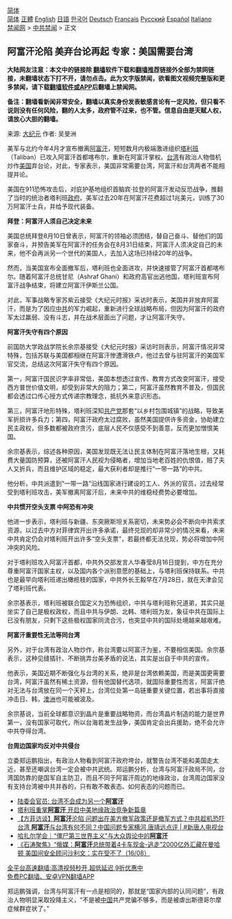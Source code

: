  <!-- 面包屑导航 --> <div class="breadcrumb"><!-- GTranslate: https://gtranslate.io/ -->  <div class="switcher notranslate">  <div class="selected">  <a href="#" onclick="return false;"> 简体</a>  </div>  <div class="option">  <a href="https://www.bannedbook.org" onclick="doGTranslate('zh-CN|zh-CN');jQuery('div.switcher div.selected a').html(jQuery(this).html());return false;" title="简体中文" class="nturl selected"> 简体</a>  <a href="https://www.bannedbook.org/zh-tw/" onclick="doGTranslate('zh-CN|zh-TW');jQuery('div.switcher div.selected a').html(jQuery(this).html());return false;" title="繁體中文" class="nturl"> 正體</a>  <a href="https://www.bannedbook.org/en/" onclick="doGTranslate('zh-CN|en');jQuery('div.switcher div.selected a').html(jQuery(this).html());return false;" title="English" class="nturl"> English</a>  <a href="https://www.bannedbook.org/ja/" onclick="doGTranslate('zh-CN|ja');jQuery('div.switcher div.selected a').html(jQuery(this).html());return false;" title="日本語" class="nturl"> 日語</a>  <a href="https://www.bannedbook.org/ko/" onclick="doGTranslate('zh-CN|ko');jQuery('div.switcher div.selected a').html(jQuery(this).html());return false;" title="한국어" class="nturl"> 한국어</a>  <a href="https://www.bannedbook.org/de/" onclick="doGTranslate('zh-CN|de');jQuery('div.switcher div.selected a').html(jQuery(this).html());return false;" title="Deutsch" class="nturl"> Deutsch</a>  <a href="https://www.bannedbook.org/fr/" onclick="doGTranslate('zh-CN|fr');jQuery('div.switcher div.selected a').html(jQuery(this).html());return false;" title="Français" class="nturl"> Français</a>  <a href="https://www.bannedbook.org/ru/" onclick="doGTranslate('zh-CN|ru');jQuery('div.switcher div.selected a').html(jQuery(this).html());return false;" title="Русский" class="nturl"> Русский</a>  <a href="https://www.bannedbook.org/es/" onclick="doGTranslate('zh-CN|es');jQuery('div.switcher div.selected a').html(jQuery(this).html());return false;" title="Español" class="nturl"> Español</a>  <a href="https://www.bannedbook.org/it/" onclick="doGTranslate('zh-CN|it');jQuery('div.switcher div.selected a').html(jQuery(this).html());return false;" title="Italiano" class="nturl"> Italiano</a>  </div>  </div>      <div class='breadcrumb-sub'><!-- Breadcrumb NavXT 6.3.0 --> <a href="https://www.bannedbook.org/" class="home">禁闻网</a> &gt; <a href="https://www.bannedbook.org/bnews/cbnews/" class="category">中共禁闻</a> &gt; 正文</div></div><h2>阿富汗沦陷 美弃台论再起 专家：美国需要台湾</h2> <p class="notice"><b>大陆网友注意：本文中的链接除 <a href="https://github.com/bannedbook/fanqiang" >翻墙</a>软件下载和<a href="https://github.com/killgcd/justmysocks/blob/master/README.md">翻墙推荐</a>链接外全部为禁网链接，未翻墙状态下打不开，请勿点击。此为文字版禁闻，欲看图文视频完整版和更多禁闻，请下载<a href="https://github.com/bannedbook/fanqiang">翻墙软件或APP</a>后翻墙上禁闻网。</p><p>备注：翻墙看新闻非常安全，翻墙以真实身份发表敏感言论有一定风险，但只看不说则没有任何风险，翻的人太多，政府管不过来，也不管。信息自由是天赋人权，请放心大胆的翻墙。</b></p>  <div class="entry"> <p>来源:&nbsp;<span class='wp_keywordlink_affiliate'><a href="http://www.epochtimes.com/" title="大纪元" target="_blank">大纪元</a></span>                            作者:&nbsp;吴旻洲                           </p> <p>美军与北约今年4月才宣布撤离<a href="https://www.bannedbook.org/bnews/tag/%e9%98%bf%e5%af%8c%e6%b1%97/" class="st_tag internal_tag" rel="tag" title="标签 阿富汗 下的日志">阿富汗</a>，短短数月内极端激进组织<a href="https://www.bannedbook.org/bnews/tag/%e5%a1%94%e5%88%a9%e7%8f%ad/" class="st_tag internal_tag" rel="tag" title="标签 塔利班 下的日志">塔利班</a>（Taliban）已攻入阿富汗首都喀布尔，重新在阿富汗掌权。<a href="https://www.bannedbook.org/bnews/tag/%e5%8f%b0%e6%b9%be/" class="st_tag internal_tag" rel="tag" title="标签 台湾 下的日志">台湾</a>有政治人物借机炒作<a href="https://www.bannedbook.org/bnews/tag/%e7%be%8e%e5%9b%bd/" class="st_tag internal_tag" rel="tag" title="标签 美国 下的日志">美国</a>弃台论，对此，专家表示，美国非常需要台湾，阿富汗和台湾两者不能相提并论。</p> <p>美国在911恐怖攻击后，对庇护基地组织首脑宾‧拉登的阿富汗发动反恐战争，推翻了当时的统治者塔利班<a href="https://www.bannedbook.org/bnews/tag/%e6%94%bf%e5%ba%9c/" class="st_tag internal_tag" rel="tag" title="标签 政府 下的日志">政府</a>。美军过去20年在阿富汗花费超过1兆美元，训练了30万阿富汗士兵，并给予现代装备。</p> <p><strong>拜登：阿富汗人须自己决定未来</strong></p> <p>美国总统拜登8月10日曾表示，阿富汗的领袖必须团结，替自己奋斗、替他们的国家奋斗，并预告美军在阿富汗的任务会在8月31日结束，阿富汗人须决定自己的未来，他不会再派另一个世代的美国人，去加入这场已持续20年的战争。</p> <p>然而，当美国宣布全面撤军后，塔利班也全面进攻，并快速接管了阿富汗首都喀布尔。随着阿富汗总统甘尼（Ashraf Ghani）和政府高官出逃他国，塔利班宣布阿富汗战争结束，将建立阿富汗伊斯兰公国。</p>  <p>对此，军事战略专家苏紫云接受《大纪元时报》采访时表示，美国并非放弃阿富汗，而是为了因应<a href="https://www.bannedbook.org/bnews/tag/%e4%b8%ad%e5%85%b1/" class="st_tag internal_tag" rel="tag" title="标签 中共 下的日志">中共</a>的军力崛起，重新进行全球战略布局，但因为阿富汗的政府军太过羸弱、没有斗志，并在战术层面出了问题，才让阿富汗失守。</p> <p><strong>阿富汗失守有四个原因</strong></p> <p>前国防大学政战学院长余宗基接受《大纪元时报》采访时则表示，阿富汗情况非常特殊，包括苏联与美国都相继在阿富汗惨遭滑铁卢，他过去曾与驻阿富汗的美国军官交流，总结这次阿富汗失守有四个原因。</p> <p>第一，阿富汗国民识字率非常低，美国本想透过宣传、教育方式改变阿富汗，接受西方普世价值文明，却受到非常大的阻力；第二，阿富汗虽然教育不普及，但国民都会透过口传心授方式传递宗教理念，抵抗外来意识形态。</p> <p>第三，阿富汗地形特殊，塔利班深知<a href="https://www.bannedbook.org/bnews/tag/%e5%85%b1%e4%ba%a7%e5%85%9a/" class="st_tag internal_tag" rel="tag" title="标签 共产党 下的日志">共产党</a>那套“以乡村包围城镇”的战略，导致美军折损许多兵力；第四，阿富汗政府太过腐败，虽然美国提供许多资金，协助建立民主政权，但多数都被政府贪污，底层人民不仅感受不到善意，反而更加憎恨美国。</p> <p>余宗基表示，综述各种原因，美国发现既无法让民主体制在阿富汗落地生根，又耗费大量国防预算，还被阿富汗人民视为侵略者，增加当地老百姓的仇恨值，赔了夫人又折兵，而且维护区域的稳定，最大获利者却是推行“一带一路”的中共。</p>  <p>他分析，中共派遣到“一带一路”沿线国家进行建设的工人、外派的官员，过去经常受到塔利班攻击，美军撤离阿富汗后，未来中共的维稳经费势必要增加。</p> <p><strong>中共惯开空头支票 中阿恐有冲突</strong></p> <p>他进一步表示，塔利班与新疆、东突厥斯坦关系密切，未来势必会不断向中共索求资源，以过去中方对菲律宾开出许多承诺，最终兑现的却非常少的情况来看，未来中共肯定仍会对塔利班开出许多“空头支票”，若最终都无法兑现，势必将增加中阿冲突的风险。</p> <p>对于塔利班攻入阿富汗首都，中共外交部发言人华春莹8月16日提到，中方在充分尊重阿富汗国家主权，以及国内各个派别意愿的基础上，与塔利班保持联系。中共也是最早向塔利班递出橄榄枝的国家，中共外长王毅早在7月28日，就在天津会见了塔利班代表。</p> <p>余宗基表示，塔利班被联合国定义为恐怖组织，中共与塔利班称兄道弟，其实只是坐实了自己是极权政权，而且中共与伊朗、北韩、塔利班为友，象征中共在国际上已没有朋友，只剩下这些极权国家同流合污，也突显中共的国际处境越来越艰难。</p> <p><strong>阿富汗重要性无法等同台湾</strong></p>  <p>另外，对于台湾有政治人物炒作，称台湾要以阿富汗为鉴，不要相信美国。余宗基表示，这种见缝插针、不断挑弄台美矛盾的说法，其实是出自于中共的宣传。</p> <p>他表示，美国近期不断强化与台湾的关系，绝非是台湾依赖美国，而是美国更需要台湾，阿富汗虽然有稀土资源，但有他国替代选项，就国际重要性而言，阿富汗绝对无法与台湾放在同一个天秤上，台湾位处第一岛链重要关键位置，若出事将直接冲击日、韩，<a href="https://www.bannedbook.org/bnews/tag/%e6%be%b3%e6%b4%b2/" class="st_tag internal_tag" rel="tag" title="标签 澳洲 下的日志">澳洲</a>也可能被波及。</p> <p>余宗基说，当前全球都意识到晶片是重要战略物资，而台湾晶片制造的能力是世界第一，没有国家可取代，所以台海若发生战争，美国肯定会出兵援助，绝不会允许中共夺得台湾。</p> <p><strong>台周边国家均反对中共侵台</strong></p> <p>立委郑运鹏指出，有政治人物看到阿富汗政府垮台，就警告台湾不能和美国走太近，甚至还嘲讽台湾一定会被中共武统。郑运鹏分析，台湾与阿富汗政局不同，台湾国防靠的是国军自主防卫，而且不同于阿富汗周边的地缘政治，台湾周边国家没有支持台湾被中共并吞的，只有敢不敢表态、如何表态的问题而已。</p> <ul class='op-related-articles' title='相关阅读'> <li><a href='https://www.bannedbook.org/bnews/ssgc/20210818/1608183.html' target='_blank'>陆委会官员: 台湾不会成为另一个<b>阿富汗</b></a></li> <li><a href='https://www.bannedbook.org/bnews/ssgc/20210818/1608182.html' target='_blank'>塔利班重掌<b>阿富汗</b> 开启中美地缘政治竞争新篇章</a></li> <li><a href='https://www.bannedbook.org/bnews/bannedvideo/20210818/1608178.html' target='_blank'>【方菲访谈】<b>阿富汗</b>沦陷 问题出在美方撤军政策还是撤军方式？中共趁机恐吓台湾 <b>阿富汗</b>与台湾有何不同？中国问题专家横河 唐靖远点评 | #新唐人电视台</a></li> <li><a href='https://www.bannedbook.org/bnews/baitai/20210818/1608172.html' target='_blank'>哈扎尔学会｜“僵尸第三世界主义”与大众舆论中的<b>阿富汗</b></a></li> <li><a href='https://www.bannedbook.org/bnews/bannedvideo/20210818/1608160.html' target='_blank'>《石涛聚焦》“俄媒：<b>阿富汗</b>总统带着4卡车现金-逃走”2000亿外汇藏在曼哈顿 美国间安全顾问沙利文：实在受不了（16/08）</a></li> </ul> <p class="texttj"> <a href="https://github.com/bannedbook/fanqiang/wiki/V2ray%E6%9C%BA%E5%9C%BA" target="_blank">全平台高速翻墙:高清视频秒开,超低延迟,9折优惠中</a><br/> <a href="https://github.com/bannedbook/fanqiang/wiki/%E7%A6%81%E9%97%BB%E7%BD%91%E5%AE%89%E5%8D%93%E7%BF%BB%E5%A2%99%E6%96%B0%E9%97%BBAPP" target="_blank">免费PC翻墙、安卓VPN翻墙APP</a></p> <p>郑运鹏强调，台湾与阿富汗有一点是相同的，那就是“国家内部的认同问题”，有政治人物明显采取投降主义，“不是被<span class='wp_keywordlink_affiliate'><a href="https://www.bannedbook.org/" title="中国" target="_blank">中国</a></span>共产党骗不够多，而是被虐出斯德哥尔摩症候群症状了。”</p><a name='sharetosocial'></a>  <div style="margin-bottom:5px;padding-bottom:5px;clear:both"> <div id="archive-pix-1" class="banner-ads"> <!-- AuctionX Display platform tag START --> <div id="26318x728x90x621x_ADSLOT2" clicktrack="%%CLICK_URL_ESC%%"></div> <!-- AuctionX Display platform tag END --> </div> <div id="archive-pix-2" class="banner-ads"> <!-- AuctionX Display platform tag START --> <div id="26315x300x250x621x_ADSLOT2" clicktrack="%%CLICK_URL_ESC%%"></div> <!-- AuctionX Display platform tag END --> </div> </div>  <div id="archive-pix-1" class="banner-ads"> <!-- AuctionX Display platform tag START --> <div id="26318x728x90x621x_ADSLOT3" clicktrack="%%CLICK_URL_ESC%%"></div> <!-- AuctionX Display platform tag END --> </div> </div><!--END ENTRY--> 